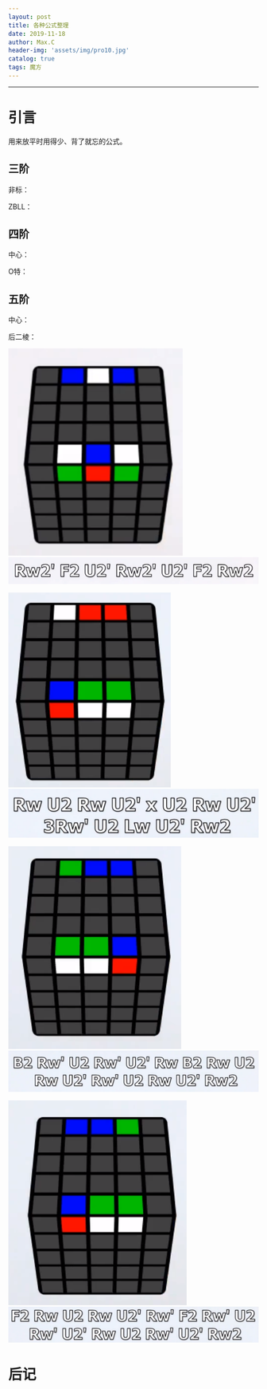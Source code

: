 ```yaml
---
layout: post
title: 各种公式整理
date: 2019-11-18
author: Max.C
header-img: 'assets/img/pro10.jpg'
catalog: true
tags: 魔方
---
```


***

# 引言

用来放平时用得少、背了就忘的公式。

## 三阶

非标：

ZBLL：

## 四阶

中心：

O特：

## 五阶

中心：

后二棱：

![](/assets/post_img/2019-11-19/1.png)
![](/assets/post_img/2019-11-19/2.png)



![](/assets/post_img/2019-11-19/3.png)
![](/assets/post_img/2019-11-19/4.png)

![](/assets/post_img/2019-11-19/5.png)
![](/assets/post_img/2019-11-19/6.png)



![](/assets/post_img/2019-11-19/7.png)
![](/assets/post_img/2019-11-19/8.png)



# 后记



